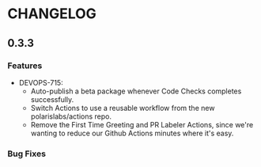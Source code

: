 # CHANGELOG

## 0.3.3

### Features

- DEVOPS-715:
  - Auto-publish a beta package whenever Code Checks completes successfully.
  - Switch Actions to use a reusable workflow from the new polarislabs/actions repo.
  - Remove the First Time Greeting and PR Labeler Actions, since we're wanting to reduce our Github Actions minutes where it's easy.

### Bug Fixes

